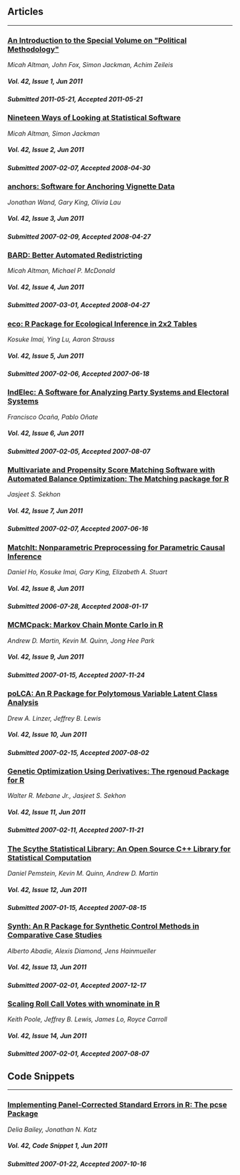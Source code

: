 ## Articles

***

### [An Introduction to the Special Volume on "Political Methodology"](/jstatsoft/v42/i01.html)

*Micah Altman, John Fox, Simon Jackman, Achim Zeileis*

##### Vol. 42, Issue 1, Jun 2011

##### Submitted 2011-05-21, Accepted 2011-05-21

### [Nineteen Ways of Looking at Statistical Software](/jstatsoft/v42/i02.html)

*Micah Altman, Simon Jackman*

##### Vol. 42, Issue 2, Jun 2011

##### Submitted 2007-02-07, Accepted 2008-04-30

### [anchors: Software for Anchoring Vignette Data](/jstatsoft/v42/i03.html)

*Jonathan Wand, Gary King, Olivia Lau*

##### Vol. 42, Issue 3, Jun 2011

##### Submitted 2007-02-09, Accepted 2008-04-27

### [BARD: Better Automated Redistricting](/jstatsoft/v42/i04.html)

*Micah Altman, Michael P. McDonald*

##### Vol. 42, Issue 4, Jun 2011

##### Submitted 2007-03-01, Accepted 2008-04-27

### [eco: R Package for Ecological Inference in 2x2 Tables](/jstatsoft/v42/i05.html)

*Kosuke Imai, Ying Lu, Aaron Strauss*

##### Vol. 42, Issue 5, Jun 2011

##### Submitted 2007-02-06, Accepted 2007-06-18

### [IndElec: A Software for Analyzing Party Systems and Electoral Systems](/jstatsoft/v42/i06.html)

*Francisco Ocaña, Pablo Oñate*

##### Vol. 42, Issue 6, Jun 2011

##### Submitted 2007-02-05, Accepted 2007-08-07

### [Multivariate and Propensity Score Matching Software with Automated Balance Optimization: The Matching package for R](/jstatsoft/v42/i07.html)

*Jasjeet S. Sekhon*

##### Vol. 42, Issue 7, Jun 2011

##### Submitted 2007-02-07, Accepted 2007-06-16

### [MatchIt: Nonparametric Preprocessing for Parametric Causal Inference](/jstatsoft/v42/i08.html)

*Daniel Ho, Kosuke Imai, Gary King, Elizabeth A. Stuart*

##### Vol. 42, Issue 8, Jun 2011

##### Submitted 2006-07-28, Accepted 2008-01-17

### [MCMCpack: Markov Chain Monte Carlo in R](/jstatsoft/v42/i09.html)

*Andrew D. Martin, Kevin M. Quinn, Jong Hee Park*

##### Vol. 42, Issue 9, Jun 2011

##### Submitted 2007-01-15, Accepted 2007-11-24

### [poLCA: An R Package for Polytomous Variable Latent Class Analysis](/jstatsoft/v42/i10.html)

*Drew A. Linzer, Jeffrey B. Lewis*

##### Vol. 42, Issue 10, Jun 2011

##### Submitted 2007-02-15, Accepted 2007-08-02

### [Genetic Optimization Using Derivatives: The rgenoud Package for R](/jstatsoft/v42/i11.html)

*Walter R. Mebane Jr., Jasjeet S. Sekhon*

##### Vol. 42, Issue 11, Jun 2011

##### Submitted 2007-02-11, Accepted 2007-11-21

### [The Scythe Statistical Library: An Open Source C++ Library for Statistical Computation](/jstatsoft/v42/i12.html)

*Daniel Pemstein, Kevin M. Quinn, Andrew D. Martin*

##### Vol. 42, Issue 12, Jun 2011

##### Submitted 2007-01-15, Accepted 2007-08-15

### [Synth: An R Package for Synthetic Control Methods in Comparative Case Studies](/jstatsoft/v42/i13.html)

*Alberto Abadie, Alexis Diamond, Jens Hainmueller*

##### Vol. 42, Issue 13, Jun 2011

##### Submitted 2007-02-01, Accepted 2007-12-17

### [Scaling Roll Call Votes with wnominate in R](/jstatsoft/v42/i14.html)

*Keith Poole, Jeffrey B. Lewis, James Lo, Royce Carroll*

##### Vol. 42, Issue 14, Jun 2011

##### Submitted 2007-02-01, Accepted 2007-08-07

## Code Snippets

***

### [Implementing Panel-Corrected Standard Errors in R: The pcse Package](/jstatsoft/v42/c01.html)

*Delia Bailey, Jonathan N. Katz*

##### Vol. 42, Code Snippet 1, Jun 2011

##### Submitted 2007-01-22, Accepted 2007-10-16


